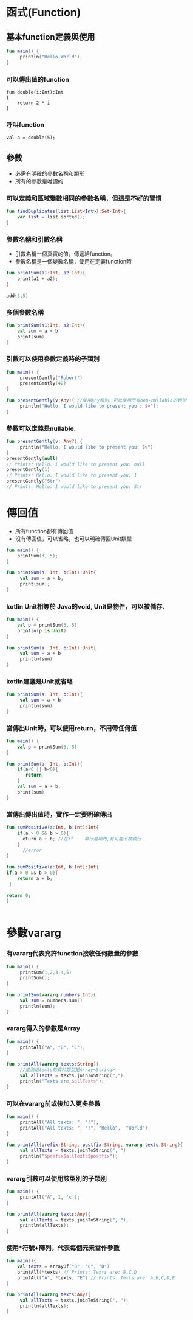 # 函式(Function)
## 基本function定義與使用
``` kotlin
fun main() {
	 println("Hello,World");
}
```
### 可以傳出值的function
```
fun double(i:Int):Int
{
	return 2 * i
}
```
### 呼叫function
```
val a = double(5);
```

## 參數
* 必需有明確的參數名稱和類形
* 所有的參數是唯讀的   

### 可以定義和區域變數相同的參數名稱，但這是不好的習慣 

```kotlin
fun findDuplicates(list:List<Int>):Set<Int>{
	var list = list.sorted();
}
```

### 參數名稱和引數名稱

* 引數名稱一個真實的值，傳遞給function。
* 參數名稱是一個變數名稱，使用在定義function時  

```kotlin
fun printSum(a1:Int, a2:Int){
	print(a1 + a2);
}
		
add(3,5)
```		
### 多個參數名稱

```kotlin
fun printSum(a1:Int, a2:Int){
	val sum = a + b
	print(sum)
}
```
	
### 引數可以使用參數定義時的子類別  

```kotlin
fun main() {
	 presentGently("Robert")
	 presentGently(42)
}
	
fun presentGently(v:Any){ //使用Any類別，可以使用所有non-nullable的類別
	 println("Hello. I would like to present you : $v");
}
```
### 參數可以定義是nullable. 

```kotlin
fun presentGently(v: Any?) {
	 println("Hello. I would like to present you: $v")
}
presentGently(null)
// Prints: Hello. I would like to present you: null
presentGently(1)
// Prints: Hello. I would like to present you: 1
presentGently("Str")
// Prints: Hello. I would like to present you: Str
```


# 傳回值
*  所有function都有傳回值  
*  沒有傳回值，可以省略，也可以明確傳回Unit類型 

``` kotlin
fun main() {
	printSum(3, 5);
}
	
fun printSum(a: Int, b:Int):Unit{
	 val sum = a + b;
	 print(sum);
}
```	
### kotlin Unit相等於 Java的void, Unit是物件，可以被儲存. 

```kotlin
fun main() {
	val p = printSum(3, 5)
	println(p is Unit)
}
	
fun printSum(a: Int, b:Int):Unit{
	 val sum = a + b
	 println(sum)
}
```	
### kotlin建議是Unit就省略  

```kotlin
fun printSum(a: Int, b:Int){
	 val sum = a + b
	 println(sum)
}
```

### 當傳出Unit時，可以使用return，不用帶任何值  
 
```kotlin
fun main() {
	val p = printSum(3, 5)    
}
	
fun printSum(a: Int, b:Int){
	if(a<0 || b<0){
	   return
	}	   
	val sum = a + b;
	print(sum)
}
```

### 當傳出傳出值時，實作一定要明確傳出 

```kotlin
fun sumPositive(a:Int, b:Int):Int{
	if(a > 0 && b > 0){
	  eturn a + b; //在if	單行選項內,有可能不被執行
	}
	  //error
}
	
fun sumPositive(a:Int, b:Int):Int{
if(a > 0 && b > 0){
    return a + b;
 }
    
return 0;
}
	
```	

# 參數vararg
### 有vararg代表充許function接收任何數量的參數

```kotlin
fun main() {
	 printSum(1,2,3,4,5)
	 printSum();	    
}
	
fun printSum(vararg numbers:Int){
	 val sum = numbers.sum()
	 println(sum);
}  
```
### vararg傳入的參數是Array<T>

```kotlin
fun main() {
	 printAll("A", "B", "C");	    
}
	
fun printAll(vararg texts:String){
	 //推測這texts的資料類型是Array<String>
	 val allTexts = texts.joinToString(",")
	 println("Texts are $allTexts");
}
```	

### 可以在vararg前或後加入更多參數
```kotlin
fun main() {
	 printAll("All texts: ", "!");
	 printAll("All texts: ", "!", "Hello",  "World");
}
	
fun printAll(prefix:String, postfix:String, vararg texts:String){
	 val allTexts = texts.joinToString(", ")
	 println("$prefix$allTexts$postfix");
}
```
### vararg引數可以使用該型別的子類別

```kotlin
fun main() {	    
	 printAll("A", 1, 'c');
}
	
fun printAll(vararg texts:Any){
	 val allTexts = texts.joinToString(", ");
	 println(allTexts);
}
```

### 使用*符號+陣列，代表每個元素當作參數

```kotlin
fun main(){
	val texts = arrayOf("B", "C", "D")
	printAll(*texts) // Prints: Texts are: B,C,D
	printAll("A", *texts, "E") // Prints: Texts are: A,B,C,D,E
}

fun printAll(vararg texts:Any){
	 val allTexts = texts.joinToString(", ");
	 println(allTexts);
}
	
```



